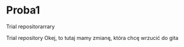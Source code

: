 # Proba1

Trial repositorarrary

Trial repository
Okej, to tutaj mamy zmianę, która chcę wrzucić do gita
